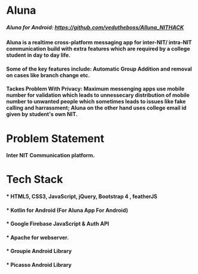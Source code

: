 # Aluna
##### Aluna for Android: https://github.com/vedutheboss/Alluna_NITHACK
#### Aluna is a realtime cross-platform messaging app for inter-NIT/ intra-NIT communication build with extra features which are required by a college student in day to day life.
#### Some of the key features include: Automatic Group Addition and removal on cases like branch change etc.
#### Tackes Problem With Privacy: Maximum messenging apps use mobile number for validation which leads to unnessecary distribution of mobile number to unwanted people which sometimes leads to issues like fake calling and harrassment; Aluna on the other hand uses college email id given by student's own NIT.

# Problem Statement
#### Inter NIT Communication platform.

# Tech Stack
#### * HTML5, CSS3, JavaScript, jQuery, Bootstrap 4 , featherJS
#### * Kotlin for Android (For Aluna App For Android)
#### * Google Firebase JavaScript & Auth API
#### * Apache for webserver. 
#### * Groupie Android Library
#### * Picasso Android Library



